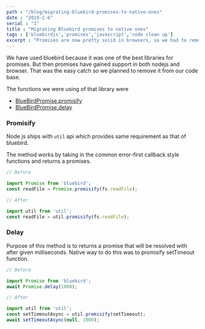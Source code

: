 ```yaml
---
path : "/blog/migrating-bluebird-promises-to-native-ones"
date : "2019-2-6"
serial : "1"
title : "Migrating Bluebird promises to native ones"
tags : ['bluebirdjs','promises','javascript','code clean up']
excerpt : "Promises are now pretty solid in browsers, so we had to remove support library for promises"
---
```


We have used bluebird because it was one of the best libraries for promises. But then promises have gained support in both nodejs and browser. That was the easy catch so we planned to remove it from our code base.

The functions we were using of that library were

- [BlueBirdPromise.promisify](http://bluebirdjs.com/docs/api/promise.promisify.html)
- [BlueBirdPromise.delay](http://bluebirdjs.com/docs/api/promise.delay.html)

### Promisify

Node js ships with `util` api which provides same requirement as that of bluebird.

The method works by taking in the common error-first callback style functions and returns a promises.

```javascript
// Before

import Promise from 'bluebird';
const readFile = Promise.promisify(fs.readFile);

// After

import util from 'util';
const readFile = util.promisify(fs.readFile);
```

### Delay

Purpose of this method is to returns a promise that will be resolved with after given milliseconds. Native way to do this was to promisify setTimeout function.

```javascript
// Before

import Promise from 'bluebird';
await Promise.delay(1000);

// After

import util from 'util';
const setTimeoutAsync = util.promisify(setTimeout);
await setTimeoutAsync(null, 1000);
```